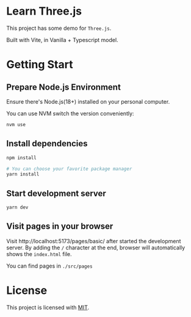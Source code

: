 # Learn Three.js
This project has some demo for `Three.js`.

Built with Vite, in Vanilla + Typescript model.

# Getting Start

## Prepare Node.js Environment
Ensure there's Node.js(18+) installed on your personal computer.

You can use NVM switch the version conveniently:
```sh
nvm use
```
## Install dependencies
```sh
npm install

# You can choose your favorite package manager
yarn install
```

## Start development server
```sh
yarn dev
```

## Visit pages in your browser
Visit http://localhost:5173/pages/basic/ after started the development server.
By adding the `/` character at the end, browser will automatically shows the `index.html` file.

You can find pages in `./src/pages`

# License
This project is licensed with [MIT](LICENSE).
